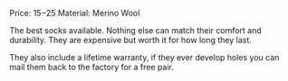 Price: $15-$25
Material: Merino Wool

The best socks available. Nothing else can match their comfort and durability. They are expensive but worth it for how long they last. 

They also include a lifetime warranty, if they ever develop holes you can mail them back to the factory for a free pair.